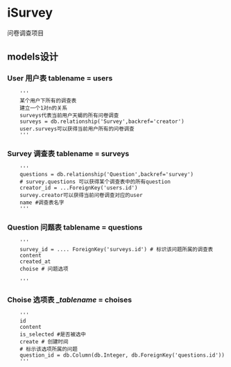 # iSurvey

问卷调查项目

## models设计

### User    用户表 __tablename__ = users

        '''
        某个用户下所有的调查表
        建立一个1对n的关系
        surveys代表当前用户天蝎的所有问卷调查
        surveys = db.relationship('Survey',backref='creator')
        user.surveys可以获得当前用户所有的问卷调查
        '''
### Survey  调查表  __tablename__ = surveys

```
    '''
    questions = db.relationship('Question',backref='survey')
    # survey.questions 可以获得某个调查表中的所有question
    creator_id = ...ForeignKey('users.id')
    survey.creator可以获得当前问卷调查对应的user
    name #调查表名字
    '''
```

### Question 问题表 __tablename__ = questions

```
    '''
    survey_id = .... ForeignKey('surveys.id') # 标识该问题所属的调查表
    content
    created_at
    choise # 问题选项
    
    '''
```

### Choise   选项表 __tablename_ = choises

```
	'''
    id
    content
    is_selected #是否被选中
    create # 创建时间
    # 标示该选项所属的问题
    question_id = db.Column(db.Integer, db.ForeignKey('questions.id'))
    '''
```

